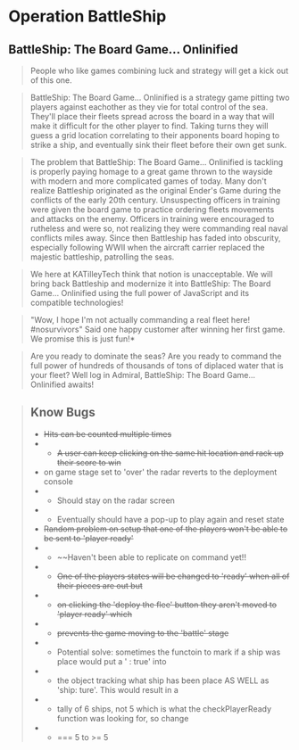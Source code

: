 # Operation BattleShip

 ## BattleShip: The Board Game... Onlinified

> People who like games combining luck and strategy will get a kick out of this one.

> BattleShip: The Board Game... Onlinified is a strategy game pitting two players against eachother as they vie
>             for total control of the sea. They'll place their fleets spread across the board in a way that
>             will make it difficult for the other player to find. Taking turns they will guess a grid location
>             correlating to their apponents board hoping to strike a ship, and eventually sink their fleet before
>             their own get sunk.

> The problem that BattleShip: The Board Game... Onlinified is tackling is properly paying homage to a great game
>             thrown to the wayside with modern and more complicated games of today. Many don't realize Battleship
>             originated as the original Ender's Game during the conflicts of the early 20th century.
>             Unsuspecting officers in training were given the board game to practice ordering fleets movements and
>             attacks on the enemy. Officers in training were encouraged to rutheless and were so, not realizing they
>             were commanding real naval conflicts miles away. Since then Battleship has faded into obscurity, especially
>             following WWII when the aircraft carrier replaced the majestic battleship, patrolling the seas.

> We here at KATilleyTech think that notion is unacceptable. We will bring back Battleship and modernize it into
>             BattleShip: The Board Game... Onlinified using the full power of JavaScript and its compatible
>             technologies!

> "Wow, I hope I'm not actually commanding a real fleet here! #nosurvivors" Said one happy customer after winning
>             her first game. We promise this is just fun!*

> Are you ready to dominate the seas? Are you ready to command the full power of hundreds of thousands of tons of diplaced
>             water that is your fleet? Well log in Admiral, BattleShip: The Board Game... Onlinified awaits!

> ## Know Bugs
> - ~~Hits can be counted multiple times~~
> - - ~~A user can keep clicking on the same hit location and rack up their score to win~~
> - on game stage set to 'over' the radar reverts to the deployment console
> - - Should stay on the radar screen
> - - Eventually should have a pop-up to play again and reset state
> - ~~Random problem on setup that one of the players won't be able to be sent to 'player ready'~~
> - - ~~Haven't been able to replicate on command yet!!
> - - ~~One of the players states will be changed to 'ready' when all of their pieces are out but~~
> - -   ~~on clicking the 'deploy the flee' button they aren't moved to 'player ready' which~~
> - -   ~~prevents the game moving to the 'battle' stage~~
> - - Potential solve: sometimes the functoin to mark if a ship was place would put a ' : true' into
> - - the object tracking what ship has been place AS WELL as 'ship: ture'. This would result in a
> - - tally of 6 ships, not 5 which is what the checkPlayerReady function was looking for, so change
> - - === 5 to >= 5